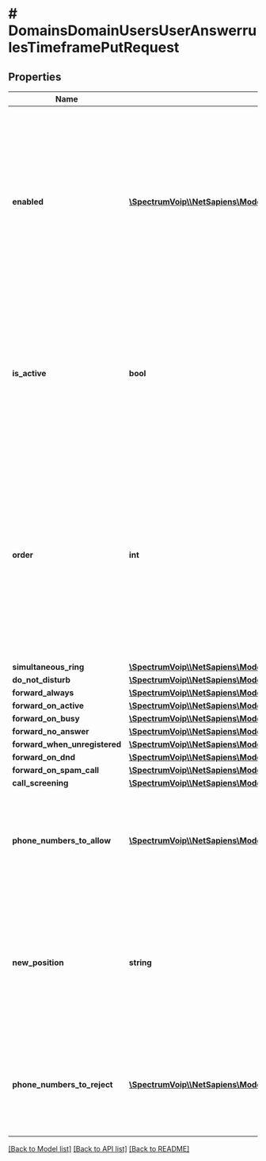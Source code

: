 # # DomainsDomainUsersUserAnswerrulesTimeframePutRequest

## Properties

Name | Type | Description | Notes
------------ | ------------- | ------------- | -------------
**enabled** | [**\SpectrumVoip\\\\NetSapiens\Model\YesNoStringYesDefault**](YesNoStringYesDefault.md) | When enabled this rule is available to be user though it may not be active as the timeframe might not match the current time or there could be other hihger priority timeframes. |
**is_active** | **bool** | This is read only option that will be true if this timeframe is active for this user when taking into account current settings, date/time and all timeframes. | [readonly]
**order** | **int** | This is to allow for a priority based order of different timeframes. The default is to add it in value higher (lower priority) than the lowest priority timeframe. Timeframe * will get 99 if not already set. | [optional] [readonly] [default to 99]
**simultaneous_ring** | [**\SpectrumVoip\\\\NetSapiens\Model\DomainsDomainUsersUserAnswerrulesPostRequestSimultaneousRing**](DomainsDomainUsersUserAnswerrulesPostRequestSimultaneousRing.md) |  | [optional]
**do_not_disturb** | [**\SpectrumVoip\\\\NetSapiens\Model\DomainsDomainUsersUserAnswerrulesPostRequestDoNotDisturb**](DomainsDomainUsersUserAnswerrulesPostRequestDoNotDisturb.md) |  | [optional]
**forward_always** | [**\SpectrumVoip\\\\NetSapiens\Model\AnswerruleFeature**](AnswerruleFeature.md) |  | [optional]
**forward_on_active** | [**\SpectrumVoip\\\\NetSapiens\Model\AnswerruleFeature**](AnswerruleFeature.md) |  | [optional]
**forward_on_busy** | [**\SpectrumVoip\\\\NetSapiens\Model\AnswerruleFeature**](AnswerruleFeature.md) |  | [optional]
**forward_no_answer** | [**\SpectrumVoip\\\\NetSapiens\Model\AnswerruleFeature**](AnswerruleFeature.md) |  | [optional]
**forward_when_unregistered** | [**\SpectrumVoip\\\\NetSapiens\Model\AnswerruleFeature**](AnswerruleFeature.md) |  | [optional]
**forward_on_dnd** | [**\SpectrumVoip\\\\NetSapiens\Model\AnswerruleFeature**](AnswerruleFeature.md) |  | [optional]
**forward_on_spam_call** | [**\SpectrumVoip\\\\NetSapiens\Model\AnswerruleFeature**](AnswerruleFeature.md) |  | [optional]
**call_screening** | [**\SpectrumVoip\\\\NetSapiens\Model\DomainsDomainUsersUserAnswerrulesPostRequestCallScreening**](DomainsDomainUsersUserAnswerrulesPostRequestCallScreening.md) |  | [optional]
**phone_numbers_to_allow** | [**\SpectrumVoip\\\\NetSapiens\Model\AnswerruleFeatureWithRemove**](AnswerruleFeatureWithRemove.md) | This is a list of numbers that would be allowed bypassing features like do-not-disturb and call-screening. | [optional]
**new_position** | **string** | This will move the answerrule to the top or bottom in the priority list. Top having the most priority, and bottom having the least priority | [optional]
**phone_numbers_to_reject** | [**\SpectrumVoip\\\\NetSapiens\Model\AnswerruleFeatureWithRemove**](AnswerruleFeatureWithRemove.md) | This is a list of numbers that would be allowed bypassing features like do-not-disturb and call-screening. | [optional]

[[Back to Model list]](../../README.md#models) [[Back to API list]](../../README.md#endpoints) [[Back to README]](../../README.md)
